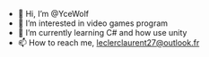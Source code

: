 - 👋 Hi, I’m @YceWolf
- 👀 I’m interested in video games program 
- 🌱 I’m currently learning C# and how use unity
- 📫 How to reach me, leclerclaurent27@outlook.fr

<!---
YceWolf/YceWolf is a ✨ special ✨ repository because its `README.md` (this file) appears on your GitHub profile.
You can click the Preview link to take a look at your changes.
--->
